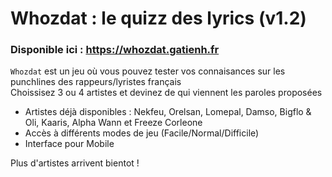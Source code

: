 # Whozdat : le quizz des lyrics (v1.2)

### Disponible ici : https://whozdat.gatienh.fr

`Whozdat` est un jeu où vous pouvez tester vos connaisances sur les punchlines des rappeurs/lyristes français  
Choissisez 3 ou 4 artistes et devinez de qui viennent les paroles proposées

- Artistes déjà disponibles : Nekfeu, Orelsan, Lomepal, Damso, Bigflo & Oli, Kaaris, Alpha Wann et Freeze Corleone  
- Accès à différents modes de jeu (Facile/Normal/Difficile)  
- Interface pour Mobile  

Plus d'artistes arrivent bientot !